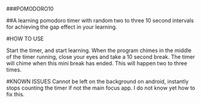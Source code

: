 ###POMODORO10

##A learning pomodoro timer with random two to three 10 second intervals for achieving the gap effect in your learning.

#HOW TO USE

Start the timer, and start learning. When the program chimes in the middle of the timer running, close your eyes and take a 10 second break. The timer will chime when this mini break has ended.
This will happen two to three times.


#KNOWN ISSUES
Cannot be left on the background on android, instantly stops counting the timer if not the main focus app. I do not know yet how to fix this.
